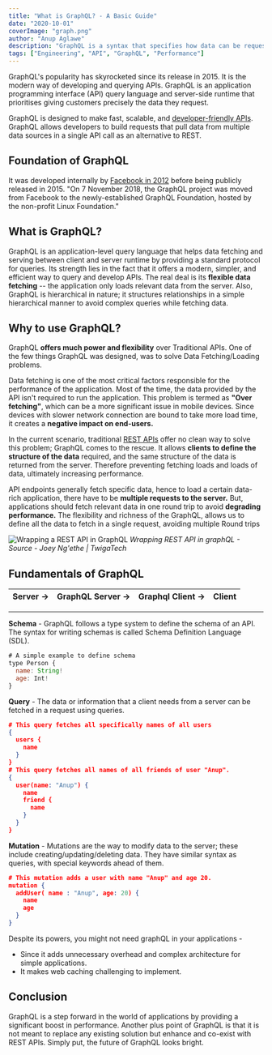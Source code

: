 ```yaml
---
title: "What is GraphQL? - A Basic Guide"
date: "2020-10-01"
coverImage: "graph.png"
author: "Anup Aglawe"
description: "GraphQL is a syntax that specifies how data can be requested and is usually used to load data to a client from a server. Find out why to use it and any other advantages."
tags: ["Engineering", "API", "GraphQL", "Performance"]
---
```


GraphQL's popularity has skyrocketed since its release in 2015. It is the modern way of developing and querying APIs. GraphQL is an application programming interface (API) query language and server-side runtime that prioritises giving customers precisely the data they request.

GraphQL is designed to make fast, scalable, and [developer-friendly APIs](https://www.loginradius.com/engineering/blog/what-is-an-api/). GraphQL allows developers to build requests that pull data from multiple data sources in a single API call as an alternative to REST.

## Foundation of GraphQL

It was developed internally by [Facebook in 2012](https://techcrunch.com/2018/11/06/facebooks-graphql-gets-its-own-open-source-foundation/) before being publicly released in 2015. "On 7 November 2018, the GraphQL project was moved from Facebook to the newly-established GraphQL Foundation, hosted by the non-profit Linux Foundation."

## What is GraphQL?

GraphQL is an application-level query language that helps data fetching and serving between client and server runtime by providing a standard protocol for queries. Its strength lies in the fact that it offers a modern, simpler, and efficient way to query and develop APIs. The real deal is its **flexible data fetching** -- the application only loads relevant data from the server. Also, GraphQL is hierarchical in nature; it structures relationships in a simple hierarchical manner to avoid complex queries while fetching data.

## Why to use GraphQL?

GraphQL **offers much power and flexibility** over Traditional APIs. One of the few things GraphQL was designed, was to solve Data Fetching/Loading problems.

Data fetching is one of the most critical factors responsible for the performance of the application. Most of the time, the data provided by the API isn't required to run the application. This problem is termed as **"Over fetching"**, which can be a more significant issue in mobile devices. Since devices with slower network connection are bound to take more load time, it creates a **negative impact on end-users.**

In the current scenario, traditional [REST APIs](https://www.loginradius.com/engineering/blog/best-practice-guide-for-rest-api-security/) offer no clean way to solve this problem; GraphQL comes to the rescue. It allows **clients to define the structure of the data** required, and the same structure of the data is returned from the server. Therefore preventing fetching loads and loads of data, ultimately increasing performance.

API endpoints generally fetch specific data, hence to load a certain data-rich application, there have to be **multiple requests to the server.** But, applications should fetch relevant data in one round trip to avoid **degrading performance.** The flexibility and richness of the GraphQL, allows us to define all the data to fetch in a single request, avoiding multiple Round trips

![Wrapping a REST API in GraphQL](./wrapper.png)
_Wrapping REST API in graphQL - Source - Joey Ng'ethe | TwigaTech_

## Fundamentals of GraphQL

| Server -> | GraphQL Server -> | Graphql Client -> | Client |
| --------- | ----------------- | ----------------- | ------ |


---

**Schema** - GraphQL follows a type system to define the schema of an API. The syntax for writing schemas is called Schema Definition Language (SDL).

```js
# A simple example to define schema
type Person {
  name: String!
  age: Int!
}
```

**Query** - The data or information that a client needs from a server can be fetched in a request using queries.

```json
# This query fetches all specifically names of all users
{
  users {
    name
  }
}
# This query fetches all names of all friends of user "Anup".
{
  user(name: "Anup") {
    name
    friend {
      name
    }
  }
}
```

**Mutation** - Mutations are the way to modify data to the server; these include creating/updating/deleting data. They have similar syntax as queries, with special keywords ahead of them.

```json
# This mutation adds a user with name "Anup" and age 20.
mutation {
  addUser( name : "Anup", age: 20) {
    name
    age
  }
}
```

Despite its powers, you might not need graphQL in your applications -

- Since it adds unnecessary overhead and complex architecture for simple applications.
- It makes web caching challenging to implement.

## Conclusion

GraphQL is a step forward in the world of applications by providing a significant boost in performance. Another plus point of GraphQL is that it is not meant to replace any existing solution but enhance and co-exist with REST APIs. Simply put, the future of GraphQL looks bright.